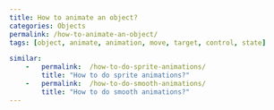 ```yaml
---
title: How to animate an object?
categories: Objects
permalink: /how-to-animate-an-object/
tags: [object, animate, animation, move, target, control, state]

similar:
    -   permalink:  /how-to-do-sprite-animations/
        title: "How to do sprite animations?"
    -   permalink:  /how-to-do-smooth-animations/
        title: "How to do smooth animations?"
---
```



